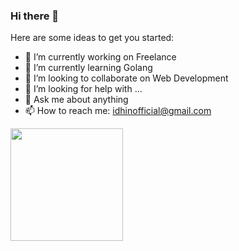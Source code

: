 ### Hi there 👋


<!-- **idhin/idhin** is a ✨ _special_ ✨ repository because its `README.md` (this file) appears on your GitHub profile. -->

Here are some ideas to get you started:

- 🔭 I’m currently working on Freelance
- 🌱 I’m currently learning Golang
- 👯 I’m looking to collaborate on Web Development
- 🤔 I’m looking for help with ...
- 💬 Ask me about anything
- 📫 How to reach me: idhinofficial@gmail.com


<img height="180em" src="https://github-readme-stats.vercel.app/api?username=idhin&show_icons=true&hide_border=true&&count_private=true&include_all_commits=true" />

      



